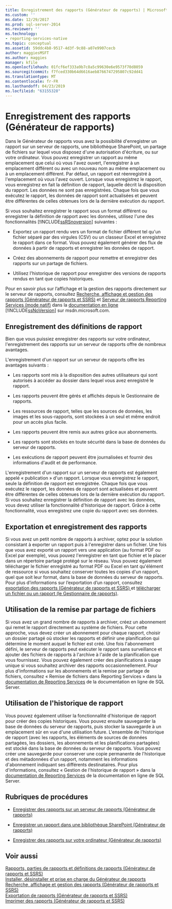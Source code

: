 ```yaml
---
title: Enregistrement des rapports (Générateur de rapports) | Microsoft Docs
ms.custom: ''
ms.date: 12/29/2017
ms.prod: sql-server-2014
ms.reviewer: ''
ms.technology:
- reporting-services-native
ms.topic: conceptual
ms.assetid: 59ddc4b8-9517-4d3f-9c88-a07e9907cecb
author: maggiesMSFT
ms.author: maggies
manager: kfile
ms.openlocfilehash: 01fcf6ef333a9b7c8a5c99630e6e9573f70d8059
ms.sourcegitcommit: f7fced330b64d6616aeb8766747295807c92dd41
ms.translationtype: MT
ms.contentlocale: fr-FR
ms.lasthandoff: 04/23/2019
ms.locfileid: "63155328"
---
```

# <a name="saving-reports-report-builder"></a>Enregistrement des rapports (Générateur de rapports)
  Dans le Générateur de rapports vous avez la possibilité d'enregistrer un rapport sur un serveur de rapports, une bibliothèque SharePoint, un partage de fichiers sur lequel vous disposez d'une autorisation d'écriture, ou sur votre ordinateur. Vous pouvez enregistrer un rapport au même emplacement que celui où vous l'avez ouvert, l'enregistrer à un emplacement différent ou avec un nouveau nom au même emplacement ou à un emplacement différent. Par défaut, un rapport est réenregistré à l'emplacement où vous l'avez ouvert. Lorsque vous enregistrez le rapport, vous enregistrez en fait la définition de rapport, laquelle décrit la disposition du rapport. Les données ne sont pas enregistrées. Chaque fois que vous exécutez le rapport, les données de rapport sont actualisées et peuvent être différentes de celles obtenues lors de la dernière exécution du rapport.  
  
 Si vous souhaitez enregistrer le rapport sous un format différent ou enregistrer la définition de rapport avec les données, utilisez l'une des fonctionnalités [!INCLUDE[ssRSnoversion](../../includes/ssrsnoversion-md.md)] suivantes :  
  
-   Exportez un rapport rendu vers un format de fichier différent tel qu'un fichier séparé par des virgules (CSV) ou un classeur Excel et enregistrez le rapport dans ce format. Vous pouvez également générer des flux de données à partir de rapports et enregistrer les données de rapport.  
  
-   Créez des abonnements de rapport pour remettre et enregistrer des rapports sur un partage de fichiers.  
  
-   Utilisez l'historique de rapport pour enregistrer des versions de rapports rendus en tant que copies historiques.  
  
 Pour en savoir plus sur l’affichage et la gestion des rapports directement sur le serveur de rapports, consultez [Recherche, affichage et gestion des rapports &#40;Générateur de rapports et SSRS&#41;](finding-viewing-and-managing-reports-report-builder-and-ssrs.md) et [Serveur de rapports Reporting Services &#40;mode natif&#41;](../report-server/reporting-services-report-server-native-mode.md) dans la [documentation en ligne](https://go.microsoft.com/fwlink/?LinkId=154888) [!INCLUDE[ssNoVersion](../../includes/ssnoversion-md.md)] sur msdn.microsoft.com.  
  
##  <a name="SavingReportDefinitions"></a> Enregistrement des définitions de rapport  
 Bien que vous puissiez enregistrer des rapports sur votre ordinateur, l'enregistrement des rapports sur un serveur de rapports offre de nombreux avantages.  
  
 L'enregistrement d'un rapport sur un serveur de rapports offre les avantages suivants :  
  
-   Les rapports sont mis à la disposition des autres utilisateurs qui sont autorisés à accéder au dossier dans lequel vous avez enregistré le rapport.  
  
-   Les rapports peuvent être gérés et affichés depuis le Gestionnaire de rapports.  
  
-   Les ressources de rapport, telles que les sources de données, les images et les sous-rapports, sont stockées à un seul et même endroit pour un accès plus facile.  
  
-   Les rapports peuvent être remis aux autres grâce aux abonnements.  
  
-   Les rapports sont stockés en toute sécurité dans la base de données du serveur de rapports.  
  
-   Les exécutions de rapport peuvent être journalisées et fournir des informations d'audit et de performance.  
  
 L'enregistrement d'un rapport sur un serveur de rapports est également appelé « publication » d'un rapport. Lorsque vous enregistrez le rapport, seule la définition de rapport est enregistrée. Chaque fois que vous exécutez le rapport, les données de rapport sont actualisées et peuvent être différentes de celles obtenues lors de la dernière exécution du rapport. Si vous souhaitez enregistrer la définition de rapport avec les données, vous devez utiliser la fonctionnalité d'historique de rapport. Grâce à cette fonctionnalité, vous enregistrez une copie du rapport avec ses données.  
  

  
##  <a name="ExportingAndSavingReports"></a> Exportation et enregistrement des rapports  
 Si vous avez un petit nombre de rapports à archiver, optez pour la solution consistant à exporter un rapport puis à l'enregistrer dans un fichier. Une fois que vous avez exporté un rapport vers une application (au format PDF ou Excel par exemple), vous pouvez l'enregistrer en tant que fichier et le placer dans un répertoire partagé protégé sur le réseau. Vous pouvez également télécharger le fichier enregistré au format PDF ou Excel en tant qu'élément de ressource si vous souhaitez conserver toutes les copies d'un rapport, quel que soit leur format, dans la base de données du serveur de rapports. Pour plus d’informations sur l’exportation d’un rapport, consultez [exportation des rapports &#40;Générateur de rapports et SSRS&#41; ](export-reports-report-builder-and-ssrs.md) et [télécharger un fichier ou un rapport &#40;le Gestionnaire de rapports&#41;](../reports/upload-a-file-or-report-report-manager.md).  
  

  
##  <a name="UsingFileShareDelivery"></a> Utilisation de la remise par partage de fichiers  
 Si vous avez un grand nombre de rapports à archiver, créez un abonnement qui remet le rapport directement au système de fichiers. Pour cette approche, vous devez créer un abonnement pour chaque rapport, choisir un dossier partagé où stocker les rapports et définir une planification qui détermine le moment auquel le fichier est créé. Une fois l'abonnement défini, le serveur de rapports peut exécuter le rapport sans surveillance et ajouter des fichiers de rapports à l'archive à l'aide de la planification que vous fournissez. Vous pouvez également créer des planifications à usage unique si vous souhaitez archiver des rapports occasionnellement. Pour plus d'informations sur les abonnements et la remise par partage de fichiers, consultez « Remise de fichiers dans Reporting Services » dans la [documentation de Reporting Services](https://go.microsoft.com/fwlink/?linkid=121312) de la documentation en ligne de SQL Server.  
  

  
##  <a name="UsingReportHistory"></a> Utilisation de l'historique de rapport  
 Vous pouvez également utiliser la fonctionnalité d'historique de rapport pour créer des copies historiques. Vous pouvez ensuite sauvegarder la base de données du serveur de rapports, puis stocker la sauvegarde à un emplacement sûr en vue d'une utilisation future. L'ensemble de l'historique de rapport (avec les rapports, les éléments de sources de données partagées, les dossiers, les abonnements et les planifications partagées) est stocké dans la base de données du serveur de rapports. Vous pouvez créer une sauvegarde pour conserver une copie permanente de l'historique et des métadonnées d'un rapport, notamment les informations d'abonnement indiquant ses différents destinataires. Pour plus d'informations, consultez « Gestion de l'historique de rapport » dans la [documentation de Reporting Services](https://go.microsoft.com/fwlink/?linkid=121312) de la documentation en ligne de SQL Server.  
  

  
##  <a name="HowTo"></a> Rubriques de procédures  
  
-   [Enregistrer des rapports sur un serveur de rapports &#40;Générateur de rapports&#41;](save-reports-to-a-report-server-report-builder.md)  
  
-   [Enregistrer un rapport dans une bibliothèque SharePoint &#40;Générateur de rapports&#41;](save-a-report-to-a-sharepoint-library-report-builder.md)  
  
-   [Enregistrer des rapports sur votre ordinateur &#40;Générateur de rapports&#41;](../save-reports-to-your-computer-report-builder.md)  
  

  
## <a name="see-also"></a>Voir aussi  
 [Rapports, parties de rapports et définitions de rapports &#40;Générateur de rapports et SSRS&#41;](../report-design/reports-report-parts-and-report-definitions-report-builder-and-ssrs.md)   
 [Installer, désinstaller et prise en charge du Générateur de rapports](../install-uninstall-and-report-builder-support.md)   
 [Recherche, affichage et gestion des rapports &#40;Générateur de rapports et SSRS&#41;](finding-viewing-and-managing-reports-report-builder-and-ssrs.md)   
 [Exportation de rapports &#40;Générateur de rapports et SSRS&#41;](export-reports-report-builder-and-ssrs.md)   
 [Imprimer des rapports &#40;Générateur de rapports et SSRS&#41;](print-reports-report-builder-and-ssrs.md)  
  
  
